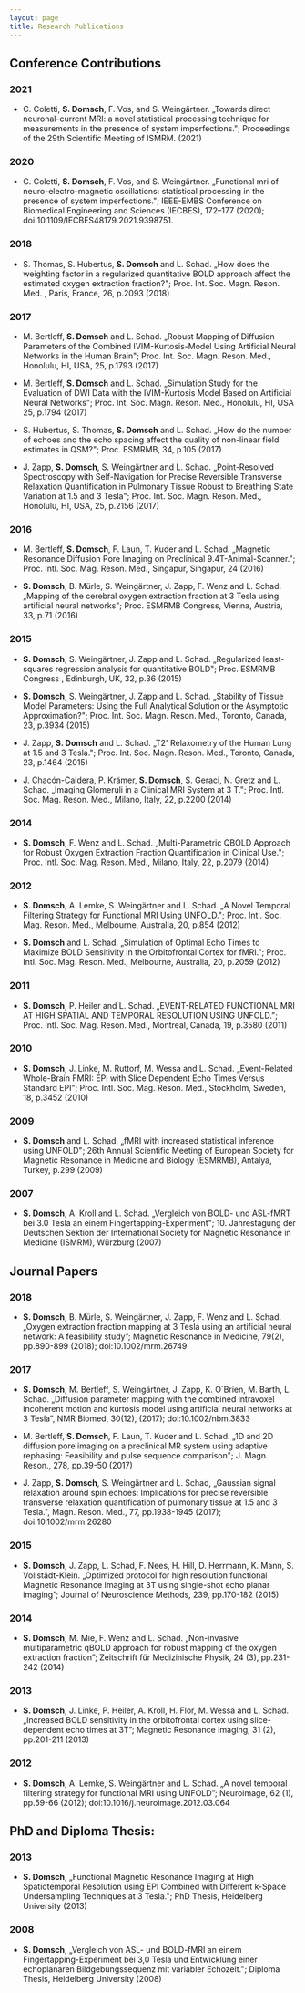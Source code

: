 ```yaml
---
layout: page
title: Research Publications
---
```


## Conference Contributions

### 2021
- C. Coletti, **S. Domsch**, F. Vos, and S. Weingärtner. „Towards direct neuronal-current MRI: a novel statistical processing technique for measurements in the presence of system imperfections."; Proceedings of the 29th Scientific Meeting of ISMRM. (2021)

### 2020
- C. Coletti, **S. Domsch**, F. Vos, and S. Weingärtner. „Functional mri of neuro-electro-magnetic oscillations: statistical processing in the presence of system imperfections."; IEEE-EMBS Conference on Biomedical Engineering and Sciences (IECBES), 172–177 (2020); doi:10.1109/IECBES48179.2021.9398751.

### 2018
- S. Thomas, S. Hubertus, **S. Domsch** and L. Schad. „How does the weighting factor in a regularized quantitative BOLD approach affect the estimated oxygen extraction fraction?"; Proc. Int. Soc. Magn. Reson. Med. , Paris, France, 26, p.2093 (2018)

### 2017
- M. Bertleff, **S. Domsch** and L. Schad. „Robust Mapping of Diffusion Parameters of the Combined IVIM-Kurtosis-Model Using Artificial Neural Networks in the Human Brain"; Proc. Int. Soc. Magn. Reson. Med., Honolulu, HI, USA, 25, p.1793 (2017)

- M. Bertleff, **S. Domsch** and L. Schad. „Simulation Study for the Evaluation of DWI Data with the IVIM-Kurtosis Model Based on Artificial Neural Networks"; Proc. Int. Soc. Magn. Reson. Med., Honolulu, HI, USA 25, p.1794 (2017)

- S. Hubertus, S. Thomas, **S. Domsch** and L. Schad. „How do the number of echoes and the echo spacing affect the quality of non-linear field estimates in QSM?"; Proc. ESMRMB, 34, p.105 (2017)

- J. Zapp, **S. Domsch**, S. Weingärtner and L. Schad. „Point-Resolved Spectroscopy with Self-Navigation for Precise Reversible Transverse Relaxation Quantification in Pulmonary Tissue Robust to Breathing State Variation at 1.5 and 3 Tesla"; Proc. Int. Soc. Magn. Reson. Med., Honolulu, HI, USA, 25, p.2156 (2017)

### 2016
- M. Bertleff, **S. Domsch**, F. Laun, T. Kuder and L. Schad. „Magnetic Resonance Diffusion Pore Imaging on Preclinical 9.4T-Animal-Scanner."; Proc. Intl. Soc. Mag. Reson. Med., Singapur, Singapur, 24 (2016)

- **S. Domsch**, B. Mürle, S. Weingärtner, J. Zapp, F. Wenz and L. Schad. „Mapping of the cerebral oxygen extraction fraction at 3 Tesla using artificial neural networks"; Proc. ESMRMB Congress, Vienna, Austria, 33, p.71 (2016)

### 2015
- **S. Domsch**, S. Weingärtner, J. Zapp and L. Schad. „Regularized least-squares regression analysis for quantitative BOLD"; Proc. ESMRMB Congress , Edinburgh, UK, 32, p.36 (2015)

- **S. Domsch**, S. Weingärtner, J. Zapp and L. Schad. „Stability of Tissue Model Parameters: Using the Full Analytical Solution or the Asymptotic Approximation?"; Proc. Int. Soc. Magn. Reson. Med., Toronto, Canada, 23, p.3934 (2015)

- J. Zapp, **S. Domsch** and L. Schad. „T2' Relaxometry of the Human Lung at 1.5 and 3 Tesla."; Proc. Int. Soc. Magn. Reson. Med., Toronto, Canada, 23, p.1464 (2015)

- J. Chacón-Caldera, P. Krämer, **S. Domsch**, S. Geraci, N. Gretz and L. Schad. „Imaging Glomeruli in a Clinical MRI System at 3 T."; Proc. Intl. Soc. Mag. Reson. Med., Milano, Italy, 22, p.2200 (2014)

### 2014
- **S. Domsch**, F. Wenz and L. Schad. „Multi-Parametric QBOLD Approach for Robust Oxygen Extraction Fraction Quantification in Clinical Use."; Proc. Intl. Soc. Mag. Reson. Med., Milano, Italy, 22, p.2079 (2014)

### 2012
- **S. Domsch**, A. Lemke, S. Weingärtner and L. Schad. „A Novel Temporal Filtering Strategy for Functional MRI Using UNFOLD."; Proc. Intl. Soc. Mag. Reson. Med., Melbourne, Australia, 20, p.854 (2012)

- **S. Domsch** and L. Schad. „Simulation of Optimal Echo Times to Maximize BOLD Sensitivity in the Orbitofrontal Cortex for fMRI."; Proc. Intl. Soc. Mag. Reson. Med., Melbourne, Australia, 20, p.2059 (2012)

### 2011
- **S. Domsch**, P. Heiler and L. Schad. „EVENT-RELATED FUNCTIONAL MRI AT HIGH SPATIAL AND TEMPORAL RESOLUTION USING UNFOLD."; Proc. Intl. Soc. Mag. Reson. Med., Montreal, Canada, 19, p.3580 (2011)

### 2010
- **S. Domsch**, J. Linke, M. Ruttorf, M. Wessa and L. Schad. „Event-Related Whole-Brain FMRI: EPI with Slice Dependent Echo Times Versus Standard EPI"; Proc. Intl. Soc. Mag. Reson. Med., Stockholm, Sweden, 18, p.3452 (2010)

### 2009
- **S. Domsch** and L. Schad. „fMRI with increased statistical inference using UNFOLD"; 26th Annual Scientific Meeting of European Society for Magnetic Resonance in Medicine and Biology (ESMRMB), Antalya, Turkey, p.299 (2009)

### 2007
- **S. Domsch**, A. Kroll and L. Schad. „Vergleich von BOLD- und ASL-fMRT bei 3.0 Tesla an einem Fingertapping-Experiment"; 10. Jahrestagung der Deutschen Sektion der International Society for Magnetic Resonance in Medicine (ISMRM), Würzburg (2007)

## Journal Papers

### 2018
- **S. Domsch**, B. Mürle, S. Weingärtner, J. Zapp, F. Wenz and L. Schad. „Oxygen extraction fraction mapping at 3 Tesla using an artificial neural network: A feasibility study”; Magnetic Resonance in Medicine, 79(2), pp.890-899 (2018); doi:10.1002/mrm.26749

### 2017
- **S. Domsch**, M. Bertleff, S. Weingärtner, J. Zapp, K. O´Brien, M. Barth, L. Schad. „Diffusion parameter mapping with the combined intravoxel incoherent motion and kurtosis model using artificial neural networks at 3 Tesla”, NMR Biomed, 30(12), (2017); doi:10.1002/nbm.3833

- M. Bertleff, **S. Domsch**, F. Laun, T. Kuder and L. Schad. „1D and 2D diffusion pore imaging on a preclinical MR system using adaptive rephasing: Feasibility and pulse sequence comparison"; J. Magn. Reson., 278, pp.39-50 (2017)

- J. Zapp, **S. Domsch**, S. Weingärtner and L. Schad, „Gaussian signal relaxation around spin echoes: Implications for precise reversible transverse relaxation quantification of pulmonary tissue at 1.5 and 3 Tesla.", Magn. Reson. Med., 77, pp.1938-1945 (2017); doi:10.1002/mrm.26280

### 2015
- **S. Domsch**, J. Zapp, L. Schad, F. Nees, H. Hill, D. Herrmann, K. Mann, S. Vollstädt-Klein. „Optimized protocol for high resolution functional Magnetic Resonance Imaging at 3T using single-shot echo planar imaging”; Journal of Neuroscience Methods, 239, pp.170-182 (2015)

### 2014
- **S. Domsch**, M. Mie, F. Wenz and L. Schad. „Non-invasive multiparametric qBOLD approach for robust mapping of the oxygen extraction fraction”; Zeitschrift für Medizinische Physik, 24 (3), pp.231-242 (2014)

### 2013
- **S. Domsch**, J. Linke, P. Heiler, A. Kroll, H. Flor, M. Wessa and L. Schad. „Increased BOLD sensitivity in the orbitofrontal cortex using slice-dependent echo times at 3T”; Magnetic Resonance Imaging, 31 (2), pp.201-211 (2013)

### 2012
- **S. Domsch**, A. Lemke, S. Weingärtner and L. Schad. „A novel temporal filtering strategy for functional MRI using UNFOLD”; Neuroimage, 62 (1), pp.59-66 (2012); doi:10.1016/j.neuroimage.2012.03.064


## PhD and Diploma Thesis:

### 2013
- **S. Domsch**, „Functional Magnetic Resonance Imaging at High Spatiotemporal Resolution using EPI Combined with Different k-Space Undersampling Techniques at 3 Tesla."; PhD Thesis, Heidelberg University (2013)

### 2008
- **S. Domsch**, „Vergleich von ASL- und BOLD-fMRI an einem Fingertapping-Experiment bei 3,0 Tesla und Entwicklung einer echoplanaren Bildgebungssequenz mit variabler Echozeit."; Diploma Thesis, Heidelberg University (2008)
